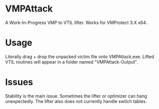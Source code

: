 # VMPAttack
 A Work-In-Progress VMP to VTIL lifter.
 Works for VMProtect 3.X x64.

# Usage
 Literally drag + drop the unpacked victim file onto VMPAttack.exe.
 Lifted VTIL routines will appear in a folder named "VMPAttack-Output".

# Issues
 Stability is the main issue. Sometimes the lifter or optimizer can hang unexpectedly.
 The lifter also does not currently handle switch tables.
